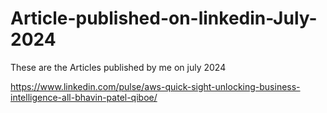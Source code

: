 # Article-published-on-linkedin-July-2024
These are the Articles published by me on july 2024

https://www.linkedin.com/pulse/aws-quick-sight-unlocking-business-intelligence-all-bhavin-patel-qiboe/
